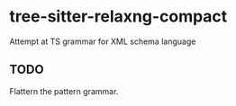 # tree-sitter-relaxng-compact
Attempt at TS grammar for XML schema language

## TODO
Flattern the pattern grammar. 